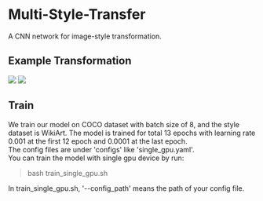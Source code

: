 Multi-Style-Transfer
===
A CNN network for image-style transformation. 

Example Transformation
---
![ ](https://github.com/CortexFoundation/Multi-Style-Transfer/tree/master/styled_imgs/content.jpg) ![ ](https://github.com/CortexFoundation/Multi-Style-Transfer/tree/master/styled_imgs/1.jpg)

Train
---
We train our model on COCO dataset with batch size of 8, and the style dataset is WikiArt. The model is trained for total 13 epochs with learning rate 0.001 at the first 12 epoch and 0.0001 at the last epoch. \
The config files are under 'configs' like 'single_gpu.yaml'. \
You can train the model with single gpu device by run:
>bash train_single_gpu.sh 

In train_single_gpu.sh, \'--config_path\' means the path of your config file.